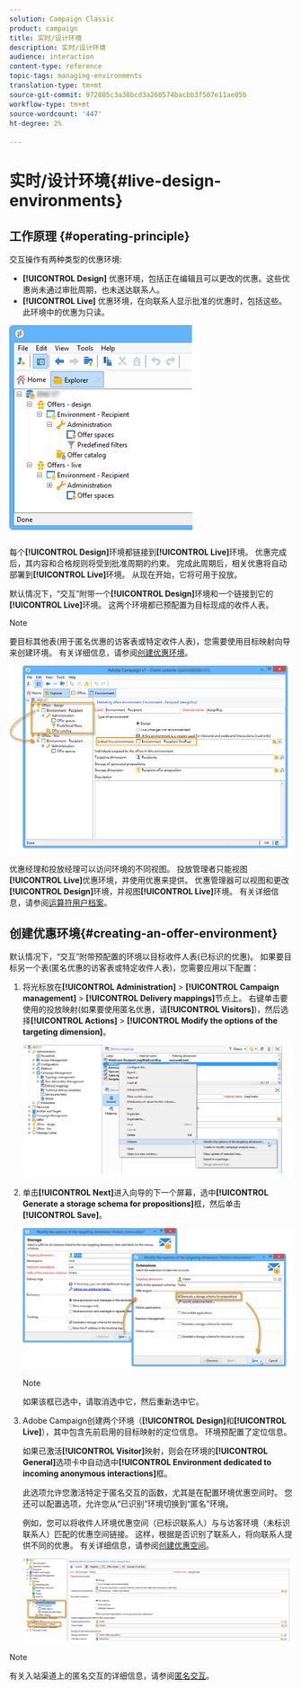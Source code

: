 ```yaml
---
solution: Campaign Classic
product: campaign
title: 实时/设计环境
description: 实时/设计环境
audience: interaction
content-type: reference
topic-tags: managing-environments
translation-type: tm+mt
source-git-commit: 972885c3a38bcd3a260574bacbb3f507e11ae05b
workflow-type: tm+mt
source-wordcount: '447'
ht-degree: 2%

---
```



# 实时/设计环境{#live-design-environments}

## 工作原理 {#operating-principle}

交互操作有两种类型的优惠环境:

* **[!UICONTROL Design]** 优惠环境，包括正在编辑且可以更改的优惠。这些优惠尚未通过审批周期，也未送达联系人。
* **[!UICONTROL Live]** 优惠环境，在向联系人显示批准的优惠时，包括这些。此环境中的优惠为只读。

![](assets/offer_environments_overview_001.png)

每个&#x200B;**[!UICONTROL Design]**&#x200B;环境都链接到&#x200B;**[!UICONTROL Live]**&#x200B;环境。 优惠完成后，其内容和合格规则将受到批准周期的约束。 完成此周期后，相关优惠将自动部署到&#x200B;**[!UICONTROL Live]**&#x200B;环境。 从现在开始，它将可用于投放。

默认情况下，“交互”附带一个&#x200B;**[!UICONTROL Design]**&#x200B;环境和一个链接到它的&#x200B;**[!UICONTROL Live]**&#x200B;环境。 这两个环境都已预配置为目标现成的收件人表。

>[!NOTE]
>
>要目标其他表(用于匿名优惠的访客表或特定收件人表)，您需要使用目标映射向导来创建环境。 有关详细信息，请参阅[创建优惠环境](#creating-an-offer-environment)。

![](assets/offer_environments_overview_002.png)

优惠经理和投放经理可以访问环境的不同视图。 投放管理者只能视图&#x200B;**[!UICONTROL Live]**&#x200B;优惠环境，并使用优惠来提供。 优惠管理器可以视图和更改&#x200B;**[!UICONTROL Design]**&#x200B;环境，并视图&#x200B;**[!UICONTROL Live]**&#x200B;环境。 有关详细信息，请参阅[运算符用户档案](../../interaction/using/operator-profiles.md)。

## 创建优惠环境{#creating-an-offer-environment}

默认情况下，“交互”附带预配置的环境以目标收件人表(已标识的优惠)。 如果要目标另一个表(匿名优惠的访客表或特定收件人表)，您需要应用以下配置：

1. 将光标放在&#x200B;**[!UICONTROL Administration]** > **[!UICONTROL Campaign management]** > **[!UICONTROL Delivery mappings]**&#x200B;节点上。 右键单击要使用的投放映射(如果要使用匿名优惠，请&#x200B;**[!UICONTROL Visitors]**)，然后选择&#x200B;**[!UICONTROL Actions]** > **[!UICONTROL Modify the options of the targeting dimension]**。

   ![](assets/offer_env_anonymous_001.png)

1. 单击&#x200B;**[!UICONTROL Next]**&#x200B;进入向导的下一个屏幕，选中&#x200B;**[!UICONTROL Generate a storage schema for propositions]**&#x200B;框，然后单击&#x200B;**[!UICONTROL Save]**。

   ![](assets/offer_env_anonymous_002.png)

   >[!NOTE]
   >
   >如果该框已选中，请取消选中它，然后重新选中它。

1. Adobe Campaign创建两个环境（**[!UICONTROL Design]**&#x200B;和&#x200B;**[!UICONTROL Live]**），其中包含先前启用的目标映射的定位信息。 环境预配置了定位信息。

   如果已激活&#x200B;**[!UICONTROL Visitor]**&#x200B;映射，则会在环境的&#x200B;**[!UICONTROL General]**&#x200B;选项卡中自动选中&#x200B;**[!UICONTROL Environment dedicated to incoming anonymous interactions]**&#x200B;框。

   此选项允许您激活特定于匿名交互的函数，尤其是在配置环境优惠空间时。 您还可以配置选项，允许您从“已识别”环境切换到“匿名”环境。

   例如，您可以将收件人环境优惠空间（已标识联系人）与与访客环境（未标识联系人）匹配的优惠空间链接。 这样，根据是否识别了联系人，将向联系人提供不同的优惠。 有关详细信息，请参阅[创建优惠空间](../../interaction/using/creating-offer-spaces.md)。

   ![](assets/offer_env_anonymous_003.png)

>[!NOTE]
>
>有关入站渠道上的匿名交互的详细信息，请参阅[匿名交互](../../interaction/using/anonymous-interactions.md)。

